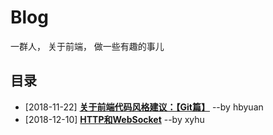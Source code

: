 # Blog
一群人， 关于前端， 做一些有趣的事儿

     
           
## 目录

- [2018-11-22] [**关于前端代码风格建议：【Git篇】**](https://github.com/kd-cloud-web/Blog/issues/2)        --by hbyuan 
- [2018-12-10] [**HTTP和WebSocket**](https://github.com/kd-cloud-web/Blog/issues/3)        --by xyhu
